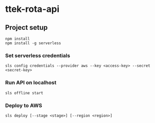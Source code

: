 # ttek-rota-api

## Project setup
```
npm install
npm install -g serverless
```

### Set serverless credentials
```
sls config credentials --provider aws --key <access-key> --secret <secret-key>
```

### Run API on localhost
```
sls offline start
```

### Deploy to AWS
```
sls deploy [--stage <stage>] [--region <region>]
```
